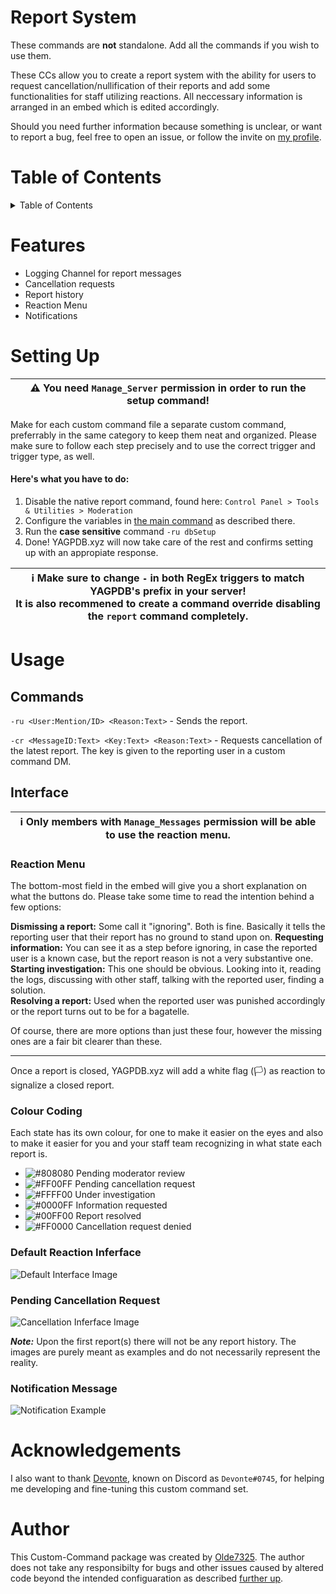 # Report System
These commands are **not** standalone. Add all the commands if you wish to use them.

These CCs allow you to create a report system with the ability for users to request cancellation/nullification of their reports and add some functionalities for staff utilizing reactions.
All neccessary information is arranged in an embed which is edited accordingly.

Should you need further information because something is unclear, or want to report a bug, feel free to open an issue, or follow the invite on [my profile](https://github.com/Olde7325).

# Table of Contents
<details>
<summary>Table of Contents</summary>

* [Features](#Features)
* [Setting Up](#Setting-Up)
* [Usage](#Usage)
    * [Interface](#Interface)
        * [Reaction Menu](#Reaction-Menu)
        * [Colour Coding](#Colour-Coding)
        * [Default Reaction Inferface](#Default-Reaction-Inferface)
        * [Pending Cancellation Request](#Pending-Cancellation-Request)
        * [Notification Message](#Notification-Message)
* [Acknowledgements](#Acknowledgements)
* [Author](#Author)
</details>

# Features
* Logging Channel for report messages
* Cancellation requests
* Report history
* Reaction Menu
* Notifications

# Setting Up
| ⚠ You need `Manage_Server` permission in order to run the setup command! |
| --- |

Make for each custom command file a separate custom command, preferrably in the same category to keep them neat and organized. Please make sure to follow each step precisely and to use the correct trigger and trigger type, as well.

#### Here's what you have to do:
1. Disable the native report command, found here: `Control Panel > Tools & Utilities > Moderation`
2. Configure the variables in [the main command](customReport.go.tmpl) as described there.
4. Run the **case sensitive** command `-ru dbSetup`
5. Done! YAGPDB.xyz will now take care of the rest and confirms setting up with an appropiate response.  

| ℹ Make sure to change `-` in both RegEx triggers to match YAGPDB's prefix in your server! <br/> It is also recommened to create a command override disabling the `report` command completely. |
| --- |

# Usage
## Commands
`-ru <User:Mention/ID> <Reason:Text>` - Sends the report. 

`-cr <MessageID:Text> <Key:Text> <Reason:Text>` - Requests cancellation of the latest report. The key is given to the reporting user in a custom command DM.

## Interface
| ℹ Only members with `Manage_Messages` permission will be able to use the reaction menu. |
| --- |

### Reaction Menu
The bottom-most field in the embed will give you a short explanation on what the buttons do.
Please take some time to read the intention behind a few options:

**Dismissing a report:** Some call it "ignoring". Both is fine. Basically it tells the reporting user that their report has no ground to stand upon on.
**Requesting information:** You can see it as a step before ignoring, in case the reported user is a known case, but the report reason is not a very substantive one.  
**Starting investigation:** This one should be obvious. Looking into it, reading the logs, discussing with other staff, talking with the reported user, finding a solution.  
**Resolving a report:** Used when the reported user was punished accordingly or the report turns out to be for a bagatelle.

Of course, there are more options than just these four, however the missing ones are a fair bit clearer than these.

***
Once a report is closed, YAGPDB.xyz will add a white flag (🏳️) as reaction to signalize a closed report.

### Colour Coding
Each state has its own colour, for one to make it easier on the eyes and also to make it easier for you and your staff team recognizing in what state each report is.

* ![#808080](https://cdn.discordapp.com/attachments/767771719720632350/793546124903317554/000000.png) Pending moderator review
* ![#FF00FF](https://cdn.discordapp.com/attachments/767771719720632350/793546157316898857/000000.png) Pending cancellation request 
* ![#FFFF00](https://cdn.discordapp.com/attachments/767771719720632350/793546178070446140/000000.png) Under investigation 
* ![#0000FF](https://cdn.discordapp.com/attachments/767771719720632350/793546199532699678/000000.png) Information requested
* ![#00FF00](https://cdn.discordapp.com/attachments/767771719720632350/793546218068115486/000000.png) Report resolved 
* ![#FF0000](https://cdn.discordapp.com/attachments/767771719720632350/793546237483024394/000000.png) Cancellation request denied


### Default Reaction Inferface
![Default Interface Image](https://cdn.discordapp.com/attachments/767771719720632350/787880054238740530/unknown.png)

### Pending Cancellation Request
![Cancellation Inferface Image](https://cdn.discordapp.com/attachments/767771719720632350/787880387141304350/unknown.png)

***Note:*** Upon the first report(s) there will not be any report history. The images are purely meant as examples and do not necessarily represent the reality.

### Notification Message
![Notification Example](https://cdn.discordapp.com/attachments/767771719720632350/793107470993588254/unknown.png)

# Acknowledgements
I also want to thank [Devonte](https://github.com/NaruDevnote), known on Discord as `Devonte#0745`, for helping me developing and fine-tuning this custom command set.

# Author
This Custom-Command package was created by [Olde7325](https://github.com/Olde7325).
The author does not take any responsibilty for bugs and other issues caused by altered code beyond the intended configuaration as described [further up](#Setting-Up).